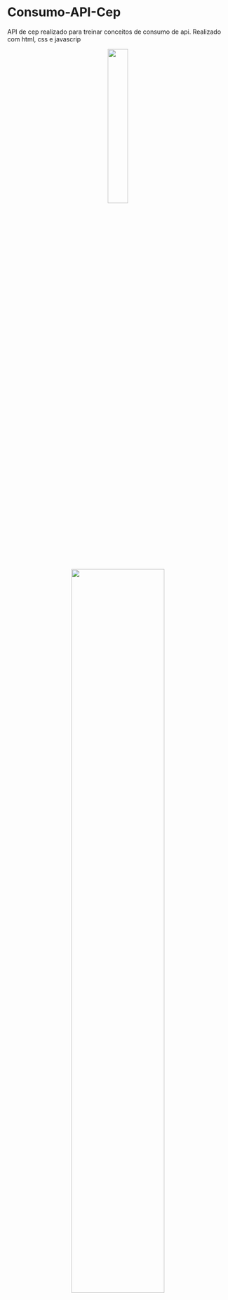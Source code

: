 # Consumo-API-Cep
API de cep realizado para treinar conceitos de consumo de api. Realizado com html, css e javascrip


<p align="center">
<img src="https://media.giphy.com/media/qgQUggAC3Pfv687qPC/giphy.gif" style="width: 30%;">
</p>


<p align="center">
<img src="https://media.giphy.com/media/KUJ0R2tev1k5IlqpHy/giphy.gif" style="width: 65%;">
</p>




